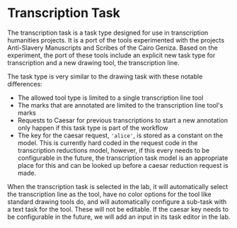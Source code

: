 # Transcription Task

The transcription task is a task type designed for use in transcription humanities projects. It is a port of the tools experimented with the projects Anti-Slavery Manuscripts and Scribes of the Cairo Geniza. Based on the experiment, the port of these tools include an explicit new task type for transcription and a new drawing tool, the transcription line. 

The task type is very similar to the drawing task with these notable differences:

- The allowed tool type is limited to a single transcription line tool
- The marks that are annotated are limited to the transcription line tool's marks
- Requests to Caesar for previous transcriptions to start a new annotation only happen if this task type is part of the workflow
- The key for the caesar request, `'alice'`, is stored as a constant on the model. This is currently hard coded in the request code in the transcription reductions model, however, if this every needs to be configurable in the future, the transcription task model is an appropriate place for this and can be looked up before a caesar reduction request is made.

When the transcription task is selected in the lab, it will automatically select the transcription line as the tool, have no color options for the tool like standard drawing tools do, and will automatically configure a sub-task with a text task for the tool. These will not be editable. If the caesar key needs to be configurable in the future, we will add an input in its task editor in the lab.